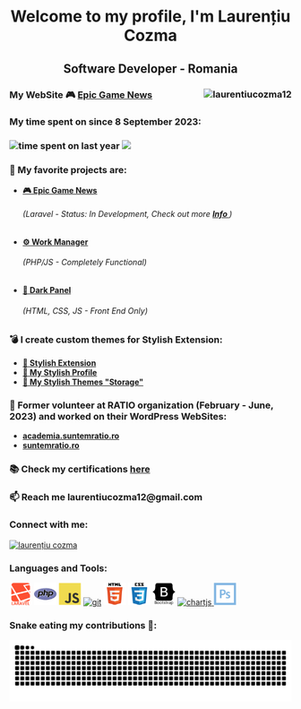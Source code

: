 <!--  Link: https://rahuldkjain.github.io/gh-profile-readme-generator/ -->
<h1 align="center"> Welcome to my profile, I'm Laurențiu Cozma </h1>
<h2 align="center"> Software Developer - Romania </h2>

<h3><img align="right" src="https://komarev.com/ghpvc/?username=laurentiucozma12&label=Profile%20views&color=brightgreen&style=for-the-badge" alt="laurentiucozma12" /></h3>
<h3 aligh="left"> My WebSite 🎮 <a href="https://epicgamenews.com/" target="_blank">Epic Game News</a></h3>

<!-- Time Spent On -->
<h3> My time spent on since 8 September 2023: </h3>     
<h3 align="left">
 <img src="https://github-readme-stats.vercel.app/api/wakatime?username=laurentiucozma12&hide_title=true&hide_border=true&langs_count=5&bg_color=00000000&text_color=777" alt="time spent on last year" />   
 <img src="https://wakatime.com/share/@laurentiucozma12/66c1ecaa-3d5f-4237-8d97-f61584cea944.svg" style="width: 400px;" />
</h3>    

<h3> 🍍 My favorite projects are: </h3>
<ul>
   <li>
    <b><a href="https://www.epicgamenews.com/"> 🎮 Epic Game News </a></b>
    <h6> (Laravel - Status: In Development, Check out more <b><a href="https://github.com/laurentiucozma12/epicgamenews-presentation"> Info </a></b>)</h6>
   </li>
   <li><b><a href="https://github.com/laurentiucozma12/Work-Manager-Thesis"> ⚙️ Work Manager </a></b><h6> (PHP/JS - Completely Functional) </h6></li>
   <li><b><a href="https://github.com/laurentiucozma12/Dark-Panel"> 🍪 Dark Panel </a></b><h6>(HTML, CSS, JS - Front End Only) </h6></li>
</ul>

<h3> 💣 I create custom themes for Stylish Extension: </h3>
<ul>
   <li><b><a href="https://chrome.google.com/webstore/detail/stylish-custom-themes-for/fjnbnpbmkenffdnngjfgmeleoegfcffe"> 🏰 Stylish Extension </a></b></li>
   <li><b><a href="https://userstyles.org/user-profile/3767261"> 🐢 My Stylish Profile </a></b></li>
   <li><b><a href="https://github.com/laurentiucozma12/stylish-themes"> 🐋 My Stylish Themes "Storage" </a></b></li>
</ul>    

<h3> 🤝 Former volunteer at <b>RATIO</b> organization (February - June, 2023) and worked on their WordPress WebSites: </h3>        
<ul>
 <li><b><a href="https://academia.suntemratio.ro/">academia.suntemratio.ro</a></b></li>
 <li><b><a href="https://suntemratio.ro/">suntemratio.ro</a></b></li>
</ul>    
       
<h3> 📚 Check my certifications <b><a href="https://github.com/laurentiucozma12/Certifications">here</a></b></h3>

<h3> 📫 Reach me <b>laurentiucozma12@gmail.com</b></h3>

<h3 align="left">Connect with me:</h3>
<p align="left">
   <a href="https://www.linkedin.com/in/lauren%C8%9Biu-cozma-0025411ab/" target="blank"><img align="center" src="https://raw.githubusercontent.com/rahuldkjain/github-profile-readme-generator/master/src/images/icons/Social/linked-in-alt.svg" alt="laurențiu cozma" height="30" width="40" /></a>
</p>

<h3 align="left">Languages and Tools:</h3>
<p align="left">
  <a href="https://laravel.com/" target="_blank" rel="noreferrer"> <img src="https://raw.githubusercontent.com/devicons/devicon/master/icons/laravel/laravel-plain-wordmark.svg" alt="laravel" width="40" height="40"/></a>
<!--   <a href="https://www.docker.com/" target="_blank" rel="noreferrer"> <img src="https://raw.githubusercontent.com/devicons/devicon/master/icons/docker/docker-original-wordmark.svg" alt="docker" width="40" height="40"/> </a> -->
  <a href="https://www.php.net" target="_blank" rel="noreferrer"> <img src="https://raw.githubusercontent.com/devicons/devicon/master/icons/php/php-original.svg" alt="php" width="40" height="40"/></a>
    <a href="https://developer.mozilla.org/en-US/docs/Web/JavaScript" target="_blank" rel="noreferrer"><img src="https://raw.githubusercontent.com/devicons/devicon/master/icons/javascript/javascript-original.svg" alt="javascript" width="40" height="40"/></a>
    <a href="https://git-scm.com/" target="_blank" rel="noreferrer"> <img src="https://www.vectorlogo.zone/logos/git-scm/git-scm-icon.svg" alt="git" width="40" height="40"/></a>
  <a href="https://www.w3.org/html/" target="_blank" rel="noreferrer"><img src="https://raw.githubusercontent.com/devicons/devicon/master/icons/html5/html5-original-wordmark.svg" alt="html5" width="40" height="40"/></a>
  <a href="https://www.w3schools.com/css/" target="_blank" rel="noreferrer"> <img src="https://raw.githubusercontent.com/devicons/devicon/master/icons/css3/css3-original-wordmark.svg" alt="css3" width="40" height="40"/></a>
  <a href="https://getbootstrap.com" target="_blank" rel="noreferrer"><img src="https://raw.githubusercontent.com/devicons/devicon/master/icons/bootstrap/bootstrap-plain-wordmark.svg" alt="bootstrap" width="40" height="40"/></a> 
  <a href="https://www.chartjs.org" target="_blank" rel="noreferrer"> <img src="https://www.chartjs.org/media/logo-title.svg" alt="chartjs" width="40" height="40"/> </a>  
<!--    <a href="https://www.mysql.com/" target="_blank" rel="noreferrer"><img src="https://raw.githubusercontent.com/devicons/devicon/master/icons/mysql/mysql-original-wordmark.svg" alt="mysql" width="40" height="40"/></a>
  <a href="https://www.w3schools.com/cs/" target="_blank" rel="noreferrer"><img src="https://raw.githubusercontent.com/devicons/devicon/master/icons/csharp/csharp-original.svg" alt="csharp" width="40" height="40"/></a>
  <a href="https://www.w3schools.com/cpp/" target="_blank" rel="noreferrer"> <img src="https://raw.githubusercontent.com/devicons/devicon/master/icons/cplusplus/cplusplus-original.svg" alt="cplusplus" width="40" height="40"/></a> -->
  <a href="https://www.photoshop.com/en" target="_blank" rel="noreferrer"><img src="https://raw.githubusercontent.com/devicons/devicon/master/icons/photoshop/photoshop-line.svg" alt="photoshop" width="40" height="40"/></a>
</p>  

<!-- Snake Dark SVG -->
<h3> Snake eating my contributions 🐍:</h3>
<picture>
  <source media="(prefers-color-scheme: dark)" srcset="https://raw.githubusercontent.com/laurentiucozma12/laurentiucozma12/b6cefefa997f63e8b523dc66bc9a66f70fa22905/github-contribution-grid-snake-dark.svg" />
  <img alt="github-snake" src="https://raw.githubusercontent.com/laurentiucozma12/laurentiucozma12/b6cefefa997f63e8b523dc66bc9a66f70fa22905/github-contribution-grid-snake-dark.svg" />
</picture>
